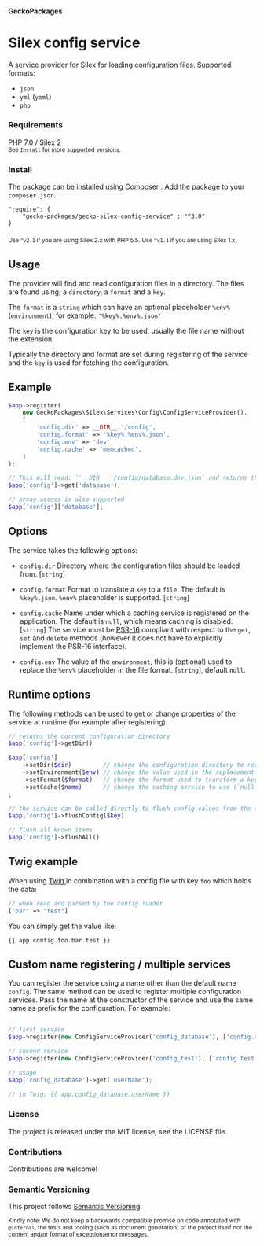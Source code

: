 #### GeckoPackages

# Silex config service

A service provider for [ Silex ](http://silex.sensiolabs.org) for loading configuration files.
Supported formats:
* `json`
* `yml` (`yaml`)
* `php`

### Requirements

PHP 7.0 / Silex 2<br/>
<sub>See `Install` for more supported versions.</sub>

### Install

The package can be installed using [ Composer ](https://getcomposer.org/).
Add the package to your `composer.json`.

```
"require": {
    "gecko-packages/gecko-silex-config-service" : "^3.0"
}
```

<sub>Use `^v2.1` if you are using Silex 2.x with PHP 5.5.</sub>
<sub>Use `^v1.1` if you are using Silex 1.x.</sub>

## Usage

The provider will find and read configuration files in a directory. The files are found
using; a `directory`, a `format` and a `key`.

The `format` is a `string` which can have an optional placeholder `%env%` (`environment`),
for example: `'%key%.%env%.json'`

The `key` is the configuration key to be used, usually the file name without the extension.

Typically the directory and format are set during registering of the service and the
`key` is used for fetching the configuration.

## Example

```php
$app->register(
    new GeckoPackages\Silex\Services\Config\ConfigServiceProvider(),
    [
        'config.dir' => __DIR__.'/config',
        'config.format' => '%key%.%env%.json',
        'config.env' => 'dev',
        'config.cache' => 'memcached',
    ]
);

// This will read: `'__DIR__.'/config/database.dev.json` and returns the decoded json.
$app['config']->get('database');

// array access is also supported
$app['config']['database'];
```

## Options

The service takes the following options:

* `config.dir`
  Directory where the configuration files should be loaded from. [`string`]

* `config.format`
  Format to translate a `key` to a `file`. The default is `%key%.json`.
  `%env%` placeholder is supported. [`string`]

* `config.cache`
  Name under which a caching service is registered on the application.
  The default is `null`, which means caching is disabled. [`string`]
  The service must be [PSR-16](https://github.com/php-fig/simple-cache/blob/1.0.0/src/CacheInterface.php) compliant with respect to the `get`, `set` and `delete` methods
  (however it does not have to explicitly implement the PSR-16 interface).

* `config.env`
  The value of the `environment`, this is (optional) used to replace the
  `%env%` placeholder in the file format. [`string`], default `null`.

## Runtime options

The following methods can be used to get or change properties of the service at runtime (for example after registering).

```php
// returns the current configuration directory
$app['config']->getDir()

$app['config']
    ->setDir($dir)         // change the configuration directory to read from
    ->setEnvironment($env) // change the value used in the replacement of `%env%` in the `format`.
    ->setFormat($format)   // change the format used to transform a key to a file name
    ->setCache($name)      // change the caching service to use (`null` to disable)
;

// the service can be called directly to flush config values from the cache
$app['config']->flushConfig($key)

// flush all known items
$app['config']->flushAll()
```

## Twig example

When using [ Twig ](http://twig.sensiolabs.org/) in combination with a config file with key `foo` which holds the data:
```php
// when read and parsed by the config loader
["bar" => "test"]
```

You can simply get the value like:

```twig
{{ app.config.foo.bar.test }}
```
## Custom name registering / multiple services

You can register the service using a name other than the default name `config`.
The same method can be used to register multiple configuration services.
Pass the name at the constructor of the service and use the same name as prefix for the configuration.
For example:

```php

// first service
$app->register(new ConfigServiceProvider('config_database'), ['config.database.dir' => $configDatabaseDir]);

// second service
$app->register(new ConfigServiceProvider('config_test'), ['config.test.dir' => $configTestDir]);

// usage
$app['config_database']->get('userName');

// in Twig; {{ app.config_database.userName }}

```

### License

The project is released under the MIT license, see the LICENSE file.

### Contributions

Contributions are welcome!

### Semantic Versioning

This project follows [Semantic Versioning](http://semver.org/).

<sub>Kindly note:
We do not keep a backwards compatible promise on code annotated with `@internal`, the tests and tooling (such as document generation) of the project itself
nor the content and/or format of exception/error messages.</sub>
